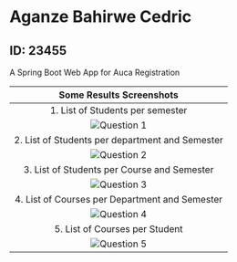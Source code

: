 # Aganze Bahirwe Cedric
## ID: 23455

A Spring Boot Web App for Auca Registration


| Some Results Screenshots |
|:-------------:|
| 1. List of Students per semester |
| ![Question 1](https://github.com/cedricbahirwe/23455_Aganze_Bahirwe/assets/49038614/ae3e8b04-ce35-449d-b8cc-daf23e9560c0) |
| 2. List of Students per department and Semester |
| ![Question 2](https://github.com/cedricbahirwe/23455_Aganze_Bahirwe/assets/49038614/d761579b-2c01-4783-bea3-6207e9a0ff1b)  |
| 3. List of Students per Course and Semester |
| ![Question 3](https://github.com/cedricbahirwe/23455_Aganze_Bahirwe/assets/49038614/8fec35a7-7db7-4f18-a9d1-e3d2e2caa3cf)  |
| 4. List of Courses per Department and Semester |
| ![Question 4](https://github.com/cedricbahirwe/23455_Aganze_Bahirwe/assets/49038614/e4353388-0e13-45a8-b31d-9e59cb5729f0)  |
| 5. List of Courses per Student |
| ![Question 5](https://github.com/cedricbahirwe/23455_Aganze_Bahirwe/assets/49038614/32fb6e38-28a2-49ab-887e-8b3a8257a665)  |
